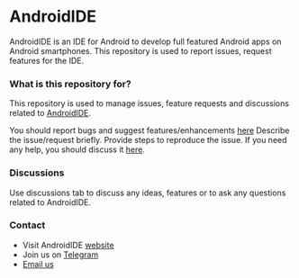 # AndroidIDE
AndroidIDE is an IDE for Android to develop full featured Android apps on Android smartphones. This repository is used to report issues, request features for the IDE.

### What is this repository for?
This repository is used to manage issues, feature requests and discussions related to [AndroidIDE](https://androidide.com).


You should report bugs and suggest features/enhancements [here](https://github.com/itsaky/AndroidIDE/issues)
Describe the issue/request briefly. Provide steps to reproduce the issue. If you need any help, you should discuss it [here](https://github.com/itsaky/AndroidIDE/discussions).


### Discussions
Use discussions tab to discuss any ideas, features or to ask any questions related to AndroidIDE. 

### Contact
- Visit AndroidIDE [website](https://androidide.com)
- Join us on [Telegram](https://t.me/androidide_discussions)
- [Email us](mailto:contact@androidide.com)
